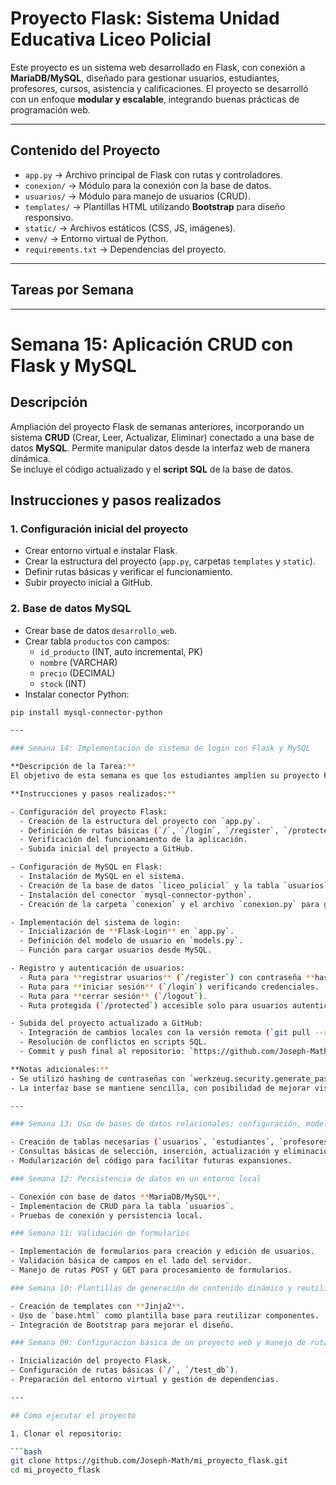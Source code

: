 # Proyecto Flask: Sistema Unidad Educativa Liceo Policial

Este proyecto es un sistema web desarrollado en Flask, con conexión a **MariaDB/MySQL**, diseñado para gestionar usuarios, estudiantes, profesores, cursos, asistencia y calificaciones. El proyecto se desarrolló con un enfoque **modular y escalable**, integrando buenas prácticas de programación web.

---

## Contenido del Proyecto

- `app.py` → Archivo principal de Flask con rutas y controladores.
- `conexion/` → Módulo para la conexión con la base de datos.
- `usuarios/` → Módulo para manejo de usuarios (CRUD).
- `templates/` → Plantillas HTML utilizando **Bootstrap** para diseño responsivo.
- `static/` → Archivos estáticos (CSS, JS, imágenes).
- `venv/` → Entorno virtual de Python.
- `requirements.txt` → Dependencias del proyecto.

---

## Tareas por Semana
---

# Semana 15: Aplicación CRUD con Flask y MySQL

## Descripción
Ampliación del proyecto Flask de semanas anteriores, incorporando un sistema **CRUD** (Crear, Leer, Actualizar, Eliminar) conectado a una base de datos **MySQL**. Permite manipular datos desde la interfaz web de manera dinámica.  
Se incluye el código actualizado y el **script SQL** de la base de datos.

## Instrucciones y pasos realizados

### 1. Configuración inicial del proyecto
- Crear entorno virtual e instalar Flask.  
- Crear la estructura del proyecto (`app.py`, carpetas `templates` y `static`).  
- Definir rutas básicas y verificar el funcionamiento.  
- Subir proyecto inicial a GitHub.

### 2. Base de datos MySQL
- Crear base de datos `desarrollo_web`.  
- Crear tabla `productos` con campos:  
  - `id_producto` (INT, auto incremental, PK)  
  - `nombre` (VARCHAR)  
  - `precio` (DECIMAL)  
  - `stock` (INT)  
- Instalar conector Python:  
```bash
pip install mysql-connector-python

---

### Semana 14: Implementación de sistema de login con Flask y MySQL

**Descripción de la Tarea:**  
El objetivo de esta semana es que los estudiantes amplíen su proyecto Flask creado en semanas anteriores incorporando un **sistema de login funcional** con autenticación de usuarios utilizando **Flask-Login** y **MySQL**. Además, deberán subir el código actualizado a su repositorio de GitHub junto con el script de la base de datos.

**Instrucciones y pasos realizados:**

- Configuración del proyecto Flask:
  - Creación de la estructura del proyecto con `app.py`.
  - Definición de rutas básicas (`/`, `/login`, `/register`, `/protected`, `/logout`).
  - Verificación del funcionamiento de la aplicación.
  - Subida inicial del proyecto a GitHub.

- Configuración de MySQL en Flask:
  - Instalación de MySQL en el sistema.
  - Creación de la base de datos `liceo_policial` y la tabla `usuarios` (campos: `id_usuario`, `nombre`, `email`, `password`).
  - Instalación del conector `mysql-connector-python`.
  - Creación de la carpeta `conexion` y el archivo `conexion.py` para gestionar la conexión con la base de datos.

- Implementación del sistema de login:
  - Inicialización de **Flask-Login** en `app.py`.
  - Definición del modelo de usuario en `models.py`.
  - Función para cargar usuarios desde MySQL.

- Registro y autenticación de usuarios:
  - Ruta para **registrar usuarios** (`/register`) con contraseña **hasheada**.
  - Ruta para **iniciar sesión** (`/login`) verificando credenciales.
  - Ruta para **cerrar sesión** (`/logout`).
  - Ruta protegida (`/protected`) accesible solo para usuarios autenticados.

- Subida del proyecto actualizado a GitHub:
  - Integración de cambios locales con la versión remota (`git pull --rebase`).
  - Resolución de conflictos en scripts SQL.
  - Commit y push final al repositorio: `https://github.com/Joseph-Math/mi_proyecto_flask.git`.

**Notas adicionales:**
- Se utilizó hashing de contraseñas con `werkzeug.security.generate_password_hash`.
- La interfaz base se mantiene sencilla, con posibilidad de mejorar visualmente en semanas posteriores.

---

### Semana 13: Uso de bases de datos relacionales: configuración, modelos y consultas básicas

- Creación de tablas necesarias (`usuarios`, `estudiantes`, `profesores`, `cursos`, `asistencia`, `calificaciones`, `roles`, `logs`).
- Consultas básicas de selección, inserción, actualización y eliminación.
- Modularización del código para facilitar futuras expansiones.

### Semana 12: Persistencia de datos en un entorno local

- Conexión con base de datos **MariaDB/MySQL**.
- Implementación de CRUD para la tabla `usuarios`.
- Pruebas de conexión y persistencia local.

### Semana 11: Validación de formularios

- Implementación de formularios para creación y edición de usuarios.
- Validación básica de campos en el lado del servidor.
- Manejo de rutas POST y GET para procesamiento de formularios.

### Semana 10: Plantillas de generación de contenido dinámico y reutilización de componentes

- Creación de templates con **Jinja2**.
- Uso de `base.html` como plantilla base para reutilizar componentes.
- Integración de Bootstrap para mejorar el diseño.

### Semana 09: Configuración básica de un proyecto web y manejo de rutas

- Inicialización del proyecto Flask.
- Configuración de rutas básicas (`/`, `/test_db`).
- Preparación del entorno virtual y gestión de dependencias.

---

## Cómo ejecutar el proyecto

1. Clonar el repositorio:

```bash
git clone https://github.com/Joseph-Math/mi_proyecto_flask.git
cd mi_proyecto_flask
